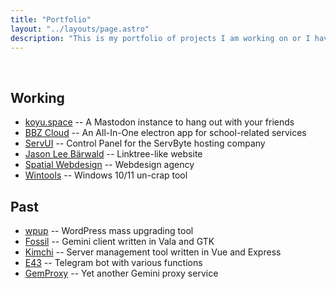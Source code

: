 ```yaml
---
title: "Portfolio"
layout: "../layouts/page.astro"
description: "This is my portfolio of projects I am working on or I have worked on."
---
```

<br>

<h2 id="working">Working</h2>
<ul>
    <li><a href="https://koyu.space" target="_blank">koyu.space</a> -- A Mastodon instance to hang out with your friends</li>
    <li><a href="https://github.com/koyuawsmbrtn/bbz-cloud" target="_blank">BBZ Cloud</a> -- An All-In-One electron app for school-related services</li>
    <li><a href="https://servbyte.eu" target="_blank">ServUI</a> -- Control Panel for the ServByte hosting company</li>
    <li><a href="https://jasonb.de" target="_blank">Jason Lee Bärwald</a> -- Linktree-like website</a></li>
    <li><a href="https://spatialwebdesign.com" target="_blank">Spatial Webdesign</a> -- Webdesign agency</li>
    <li><a href="https://wintools.koyu.space" target="_blank">Wintools</a> -- Windows 10/11 un-crap tool</li>
</ul>
<h2 id="past">Past</h2>
<ul>
    <li><a href="https://github.com/koyuspace/wpup" target="_blank">wpup</a> -- WordPress mass upgrading tool</li>
    <li><a href="https://fossil.koyu.space" target="_blank">Fossil</a> -- Gemini client written in Vala and GTK</li>
    <li><a href="https://github.com/koyuspace/kimchi" target="_blank">Kimchi</a> -- Server management tool written in Vue and Express</li>
    <li><a href="https://github.com/koyuspace/e43" target="_blank">E43</a> -- Telegram bot with various functions</li>
    <li><a href="https://gemproxy.koyu.space" target="_blank">GemProxy</a> -- Yet another Gemini proxy service</li>
</ul>